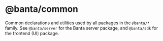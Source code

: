 # @banta/common

Common declarations and utilities used by all packages in the `@banta/*` family. 
See `@banta/server` for the Banta server package, and `@banta/sdk` for the frontend (UI) package.

